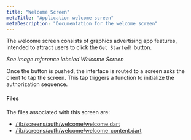 ```yaml
---
title: "Welcome Screen"
metaTitle: "Application welcome screen"
metaDescription: "Documentation for the welcome screen"
---
```


The welcome screen consists of graphics advertising app features, intended to attract users to click the `Get Started!` button.

*See image reference labeled Welcome Screen*

Once the button is pushed, the interface is routed to a screen asks the client to tap the screen. This tap triggers a function to initialize the authorization sequence.

#### Files
The files associated with this screen are:

- [/lib/screens/auth/welcome/welcome.dart]()
- [/lib/screens/auth/welcome/welcome_content.dart]()
